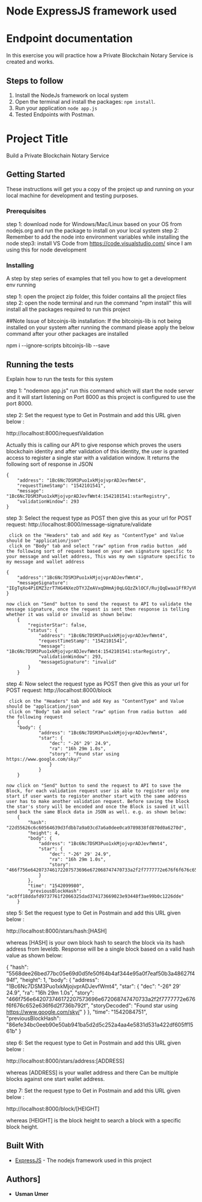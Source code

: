# Node ExpressJS framework used
# Endpoint documentation

In this exercise you will practice how a Private Blockchain Notary Service is created and works.

## Steps to follow

1. Install the NodeJs framework on local system
2. Open the terminal and install the packages: `npm install`.
3. Run your application `node app.js`
4. Tested Endpoints with Postman.


# Project Title

Build a Private Blockchain Notary Service

## Getting Started

These instructions will get you a copy of the project up and running on your local machine for development and testing purposes.

### Prerequisites

step 1: download node for Windows/Mac/Linux based on your OS from nodejs.org and run the package to install on your local system
step 2: Remember to add the node into environment variables while installing the node
step3: install VS Code from https://code.visualstudio.com/ since I am using this for node development

### Installing

A step by step series of examples that tell you how to get a development env running

step 1: open the project zip folder, this folder contains all the project files
step 2: open the node terminal and run the command "npm install" this will install all the packages required to run this project

##Note Issue of bitcoinjs-lib installation: 
If the  bitcoinjs-lib is not being installed on your system after running the command please apply the below command after your other packages are installed

npm i --ignore-scripts bitcoinjs-lib --save


## Running the tests

Explain how to run the tests for this system

step 1: "nodemon app.js" run this command which will start the node server and it will start listening on Port 8000 as this project is configured to use the port 8000.

step 2: Set the request type to Get in Postmain and add this URL given below : 

http://localhost:8000/requestValidation 

Actually this is calling our API to give response which proves the users blockchain identity and after validation of this identity, the user is granted access to register a single star with a validation window. It returns the following sort of response in JSON

    {
        "address": "1Bc6Nc7DSM3Puo1xkMjojvprADJevfWmt4",
        "requestTimeStamp": "1542101541",
        "message": "1Bc6Nc7DSM3Puo1xkMjojvprADJevfWmt4:1542101541:starRegistry",
        "validationWindow": 293
    }

step 3: Select the request type as POST then give this as your url for POST request: http://localhost:8000/message-signature/validate

     click on the "Headers" tab and add Key as "ContentType" and Value should be "application/json"
     click on "Body" tab and select "raw" option from radio button  add the following sort of request based on your own signature specific to your message and wallet address, This was my own signature specific to my message and wallet address

    {
        "address":"1Bc6Nc7DSM3Puo1xkMjojvprADJevfWmt4",
        "messageSignature": "IEgTqXo4PiEMZ3zrT7HG4NXezDTYJZeAVxqDHmAj0qLGQzZklOCF/RujQqEwaa1FfR7yVRlxZAsRk1ywNMukcLI="
    }        
    
    now click on "Send" button to send the request to API to validate the message signature, once the request is sent then response is telling whether it was valid or invalid as shown below:
        {
            "registerStar": false,
            "status": {
                "address": "1Bc6Nc7DSM3Puo1xkMjojvprADJevfWmt4",
                "requestTimeStamp": "1542101541",
                "message": "1Bc6Nc7DSM3Puo1xkMjojvprADJevfWmt4:1542101541:starRegistry",
                "validationWindow": 293,
                "messageSignature": "invalid"
            }
        }


step 4: Now select the request type as POST then give this as your url for POST request: http://localhost:8000/block

     click on the "Headers" tab and add Key as "ContentType" and Value should be "application/json"
     click on "Body" tab and select "raw" option from radio button  add the following request
        {
        "body": {
                "address": "1Bc6Nc7DSM3Puo1xkMjojvprADJevfWmt4",
                "star": {
                    "dec": "-26° 29' 24.9",
                    "ra": "16h 29m 1.0s",
                    "story": "Found star using https://www.google.com/sky/"
                    }
                }
        }
    
    now click on "Send" button to send the request to API to save the Block, for each validation request user is able to register only one start if user wants to register another start with the same address user has to make another validation request. Before saving the block the star's story will be encoded and once the Block is saved it will send back the same Block data in JSON as well. e.g. as shown below:
        {
            "hash": "22d55626c6c60564639d3fdbb7a9a03cd7a6a0dee0ca9789838fd870d0a6270d",
            "height": 4,
            "body": {
                "address": "1Bc6Nc7DSM3Puo1xkMjojvprADJevfWmt4",
                "star": {
                    "dec": "-26° 29' 24.9",
                    "ra": "16h 29m 1.0s",
                    "story": "466f756e642073746172207573696e672068747470733a2f2f7777772e676f6f676c652e636f6d2f736b792f"
                }
            },
            "time": "1542099980",
            "previousBlockHash": "ac0ff18ddafd9737761f2066325dad374173669023e93448f3ae99b0c1226dde"
        }

step 5: Set the request type to Get in Postmain and add this URL given below : 

http://localhost:8000/stars/hash:[HASH] 

whereas [HASH] is your own block hash to search the block via its hash address from leveldb. Response will be a single block based on a valid hash value as shown below:

{
    "hash": "5568dee26bed77bc05e69d0d5fe50f64b4af344e95a0f7eaf50b3a48627f494f",
    "height": 1,
    "body": {
        "address": "1Bc6Nc7DSM3Puo1xkMjojvprADJevfWmt4",
        "star": {
            "dec": "-26° 29' 24.9",
            "ra": "16h 29m 1.0s",
            "story": "466f756e642073746172207573696e672068747470733a2f2f7777772e676f6f676c652e636f6d2f736b792f",
            "storyDecoded": "Found star using https://www.google.com/sky/"
        }
    },
    "time": "1542084751",
    "previousBlockHash": "86efe34bc0eeb90e50ab941ba5d2d5c252a4aa4e5831d531a422df605ff1561b"
}


step 6: Set the request type to Get in Postmain and add this URL given below : 

http://localhost:8000/stars/address:[ADDRESS] 

whereas [ADDRESS] is your wallet address and there Can be multiple blocks against one start wallet address.



step 7: Set the request type to Get in Postmain and add this URL given below : 

http://localhost:8000/block/[HEIGHT]

whereas [HEIGHT] is the block height to search a block with a specific block height.


## Built With

* [ExpressJS](https://expressjs.com/) - The nodejs framework used in this project


## Authors]

* **Usman Umer** 